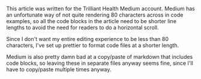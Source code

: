 This article was written for the Trilliant Health Medium account. Medium has an
unfortunate way of not quite rendering 80 characters across in code examples, so
all the code blocks in the article need to be shorter line lengths to avoid the
need for readers to do a horizontal scroll.

Since I don't want my entire editing experience to be less than 80 characters,
I've set up prettier to format code files at a shorter length.

Medium is also pretty damn bad at a copy/paste of markdown that includes code
blocks, so leaving these in separate files anyway seems fine, since I'll have to
copy/paste multiple times anyway.
